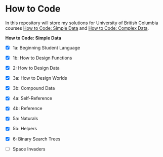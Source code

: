 # How to Code

In this repository will store my solutions for University of British Columbia courses [How to Code: Simple Data](https://www.edx.org/course/how-to-code-simple-data) and [How to Code: Complex Data](https://www.edx.org/course/how-to-code-complex-data).

**How to Code: Simple Data**
- [x] 1a: Beginning Student Language
- [x] 1b: How to Design Functions
- [x] 2: How to Design Data
- [x] 3a: How to Design Worlds
- [x] 3b: Compound Data
- [x] 4a: Self-Reference
- [x] 4b: Reference
- [x] 5a: Naturals
- [x] 5b: Helpers
- [x] 6: Binary Search Trees
- [ ] Space Invaders
 


